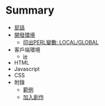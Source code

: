 # Summary

* [屁話](README.md)
* [開發環境](01-SERVER/README.md)
   * [印出PERL變數: LOCAL/GLOBAL](01-SERVER/print_GLOBAL_and_LOCAL.md)
* 客戶端環境
   * [ie](02-CLIENT/IE/ie-hack.md)
* HTML
* Javascript
* CSS
* 附錄
   * [範例](Example.md)
   * [加入創作](JoinUs.md)
